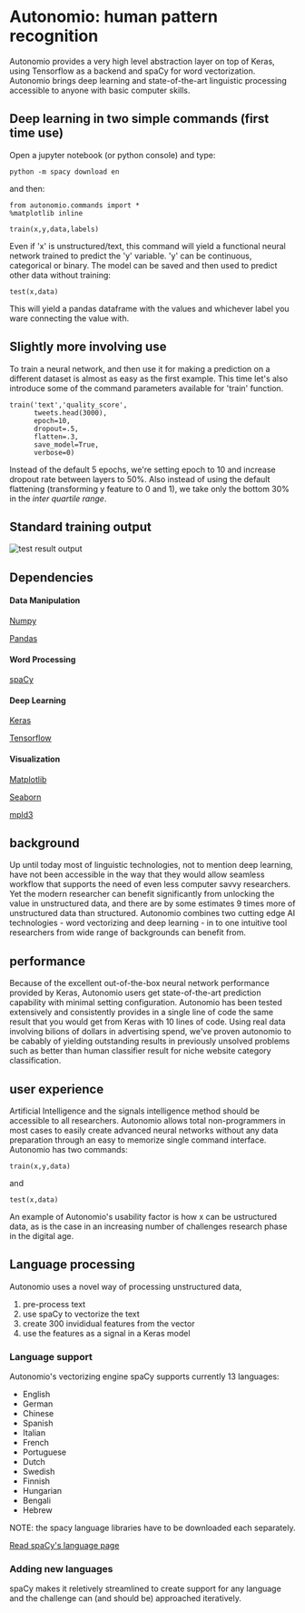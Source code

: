 # Autonomio: human pattern recognition 

Autonomio provides a very high level abstraction layer on top of Keras, using Tensorflow as a backend and spaCy for word vectorization. Autonomio brings deep learning and state-of-the-art linguistic processing accessible to anyone with basic computer skills. 

## Deep learning in two simple commands (first time use)

Open a jupyter notebook (or python console) and type: 

    python -m spacy download en

and then:

    from autonomio.commands import *
    %matplotlib inline
    
    train(x,y,data,labels)
    
Even if 'x' is unstructured/text, this command will yield a functional neural network trained to predict the 'y' variable. 'y' can be continuous, categorical or binary. The model can be saved and then used to predict other data without training:

    test(x,data)
    
This will yield a pandas dataframe with the values and whichever label you ware connecting the value with.     

## Slightly more involving use

To train a neural network, and then use it for making a prediction on a different dataset is almost as easy as the first example. This time let's also introduce some of the command parameters available for 'train' function. 

    train('text','quality_score',
          tweets.head(3000),
          epoch=10,
          dropout=.5,
          flatten=.3,
          save_model=True,
          verbose=0)

Instead of the default 5 epochs, we're setting epoch to 10 and increase dropout rate between layers to 50%. Also instead of using the default flattening (transforming y feature to 0 and 1), we take only the bottom 30% in the *inter quartile range*. 

## Standard training output

![test result output](http://i.imgur.com/i4MkYmo.png)


## Dependencies 

#### Data Manipulation

[Numpy](http://www.numpy.org/)

[Pandas](http://pandas.pydata.org/)

#### Word Processing

[spaCy](https://spacy.io/)

#### Deep Learning

[Keras](http://keras.io)

[Tensorflow](https://www.tensorflow.org/)

#### Visualization

[Matplotlib](http://matplotlib.org/)

[Seaborn](http://seaborn.pydata.org/)

[mpld3](http://mpld3.github.io/)


## background 

Up until today most of linguistic technologies, not to mention deep learning, have not been accessible in the way that they would allow seamless workflow that supports the need of even less computer savvy researchers. Yet the modern researcher can benefit significantly from unlocking the value in unstructured data, and there are by some estimates 9 times more of unstructured data than structured. Autonomio combines two cutting edge AI technologies - word vectorizing and deep learning - in to one intuitive tool researchers from wide range of backgrounds can benefit from.

## performance

Because of the excellent out-of-the-box neural network performance provided by Keras, Autonomio users get state-of-the-art prediction capability with minimal setting configuration. Autonomio has been tested extensively and consistently provides in a single line of code the same result that you would get from Keras with 10 lines of code. Using real data involving bilions of dollars in advertising spend, we've proven autonomio to be cabably of yielding outstanding results in previously unsolved problems such as better than human classifier result for niche website category classification.

## user experience

Artificial Intelligence and the signals intelligence method should be accessible to all researchers. Autonomio allows total non-programmers in most cases to easily create advanced neural networks without any data preparation through an easy to memorize single command interface. Autonomio has two commands:

    train(x,y,data)

and

    test(x,data)
    
An example of Autonomio's usability factor is how x can be ustructured data, as is the case in an increasing number of challenges research phase in the digital age. 

## Language processing

Autonomio uses a novel way of processing unstructured data, 

1) pre-process text 
2) use spaCy to vectorize the text 
3) create 300 invididual features from the vector
4) use the features as a signal in a Keras model 


### Language support

Autonomio's vectorizing engine spaCy supports currently 13 languages: 

- English
- German
- Chinese
- Spanish
- Italian
- French
- Portuguese
- Dutch
- Swedish
- Finnish
- Hungarian
- Bengali
- Hebrew

NOTE: the spacy language libraries have to be downloaded each separately.

[Read spaCy's language page](https://spacy.io/docs/api/language-models)


### Adding new languages 

spaCy makes it reletively streamlined to create support for any language and the challenge can (and should be) approached iteratively. 
